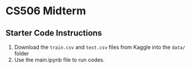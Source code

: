 # CS506 Midterm

## Starter Code Instructions

1. Download the `train.csv` and `test.csv` files from Kaggle into the `data/` folder
2. Use the main.ipynb file to run codes.
